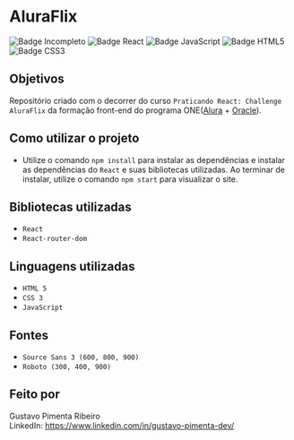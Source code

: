 # AluraFlix

![Badge Incompleto](http://img.shields.io/static/v1?label=STATUS&message=INCOMPLETO&color=YELLOW&style=for-the-badge)
![Badge React](https://img.shields.io/badge/React-93BEE6)
![Badge JavaScript](https://img.shields.io/badge/JavaScript-E7E40E)
![Badge HTML5](https://img.shields.io/badge/HTML5-D46114)
![Badge CSS3](https://img.shields.io/badge/CSS3-03318C)

## Objetivos

Repositório criado com o decorrer do curso `Praticando React: Challenge AluraFlix` da formação front-end do programa ONE([Alura](https://www.alura.com.br) + [Oracle](https://www.oracle.com/br/)).

## Como utilizar o projeto

- Utilize o comando `npm install` para instalar as dependências e instalar as dependências do `React` e suas bibliotecas utilizadas. Ao terminar de instalar, utilize o comando `npm start` para visualizar o site.

## Bibliotecas utilizadas

- `React`
- `React-router-dom`

## Linguagens utilizadas

- `HTML 5`
- `CSS 3`
- `JavaScript`

## Fontes

- `Source Sans 3 (600, 800, 900)`
- `Roboto (300, 400, 900)`

## Feito por

Gustavo Pimenta Ribeiro
<br/>
LinkedIn: https://www.linkedin.com/in/gustavo-pimenta-dev/
